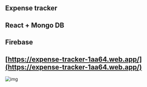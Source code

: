 ## Expense tracker
## React + Mongo DB
## Firebase
## [https://expense-tracker-1aa64.web.app/](https://expense-tracker-1aa64.web.app/)

![img](https://firebasestorage.googleapis.com/v0/b/expense-tracker-1aa64.appspot.com/o/Screenshot%20from%202021-08-14%2008-26-38.png?alt=media&token=ea0cba5e-282c-4dd4-8138-47e8d6841ab7)
